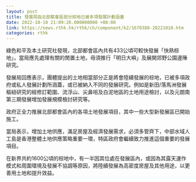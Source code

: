 ```yaml
---
layout: post
title: 發展局指北部都會區部分棕地已被多項發展計劃涵蓋
date: 2022-10-10 21:09:26.000000000 +08:00
link: https://news.rthk.hk/rthk/ch/component/k2/1670388-20221010.htm
categories: rthk
---
```


綠色和平及本土研究社發現，北部都會區內共有433公頃可較快發展「快熟棕地」，當局應先處理有關的閒置土地，毋須推行「明日大嶼」及展開郊野公園邊陲研究。

發展局回應表示，團體提出的土地相當部分正是將會陸續發展的棕地，已被多項政府或私人發展計劃所涵蓋，或已被納入不同的發展研究。例如是新田/落馬洲發展樞紐研究的經修訂範圍、流浮山、尖鼻咀及白泥地區的土地用途檢討，以及元朗南第三期發展增加發展規模檢討研究等。

政府正全力推展北部都會區內的各項土地發展項目，其中一些大型新發展區已開始施工。

當局表示，增加土地供應，滿足房屋及經濟發展需求，必須多管齊下，中部水域人工島是香港整體土地供應策略重要一環，特區政府會繼續致力推進這個重要的發展項目。

在新界共約1600公頃的棕地中，有一半因其位處在發展區內，或因為其露天運作模式和周圍環境及發展不協調等原因，將陸續發展為高密度房屋及其他用途，以更善用土地和提升效益。
